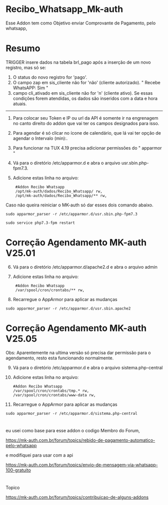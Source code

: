 # Recibo_Whatsapp_Mk-auth
Esse Addon tem como Objetivo enviar Comprovante de Pagamento, pelo whatsapp, 

# Resumo

TRIGGER insere dados na tabela brl_pago após a inserção de um novo registro, mas só se:

1. O status do novo registro for 'pago'.
2. O campo zap em sis_cliente não for 'não' (cliente autorizado). " Recebe WhatsAPP: Sim "
3. campo cli_ativado em sis_cliente não for 'n' (cliente ativo).
Se essas condições forem atendidas, os dados são inseridos com a data e hora atuais.

----------------------------------------------------------------------------------------------

1. Para colocar seu Token e IP ou url da API é somente ir na engrenagem no canto direito do addon que vai ter os campos designados para isso.

2. Para agendar é só clicar no ícone de calendário, que lá vai ter opção de agendar o Intervalo (min):.

3. Para funcionar na TUX 4.19 precisa adicionar permissões do " apparmor "

4. Vá para o diretório /etc/apparmor.d e abra o arquivo usr.sbin.php-fpm7.3.

5. Adicione estas linha no arquivo:

        #Addon Recibo Whatsapp
        /opt/mk-auth/dados/Recibo_Whatsapp/ rw,
        /opt/mk-auth/dados/Recibo_Whatsapp/** rw,



   


 Caso não queira reiniciar o MK-auth só dar esses dois comando abaixo.

```
sudo apparmor_parser -r /etc/apparmor.d/usr.sbin.php-fpm7.3
```
```
sudo service php7.3-fpm restart
```
# Correção Agendamento MK-auth V25.01

6. Vá para o diretório /etc/apparmor.d/apache2.d e abra o arquivo admin

7. Adicione estas linha no arquivo:

        #Addon Recibo Whatsapp
        /var/spool/cron/crontabs/** rw,
		
8. Recarregue o AppArmor para aplicar as mudanças		
		
```
sudo apparmor_parser -r /etc/apparmor.d/usr.sbin.apache2
```
#

# Correção Agendamento MK-auth V25.05
Obs: Aparentemente na ultima versão só precisa dar permissão para o agendamento, resto esta funcionando normalmente.

9. Vá para o diretório /etc/apparmor.d e abra o arquivo sistema.php-central

10. Adicione estas linha no arquivo:

        #Addon Recibo Whatsapp
        /var/spool/cron/crontabs/tmp.* rw,
        /var/spool/cron/crontabs/www-data rw,
		
11. Recarregue o AppArmor para aplicar as mudanças		
		
```
sudo apparmor_parser -r /etc/apparmor.d/sistema.php-central
```
#

eu usei como base para esse addon o codigo Membro do Forum, 

https://mk-auth.com.br/forum/topics/rebido-de-pagamento-automatico-pelo-whatsapp

e modifiquei para usar com a api 

https://mk-auth.com.br/forum/topics/envio-de-mensagem-via-whatsapp-100-gratuito


#
Topico

https://mk-auth.com.br/forum/topics/contribuicao-de-alguns-addons
